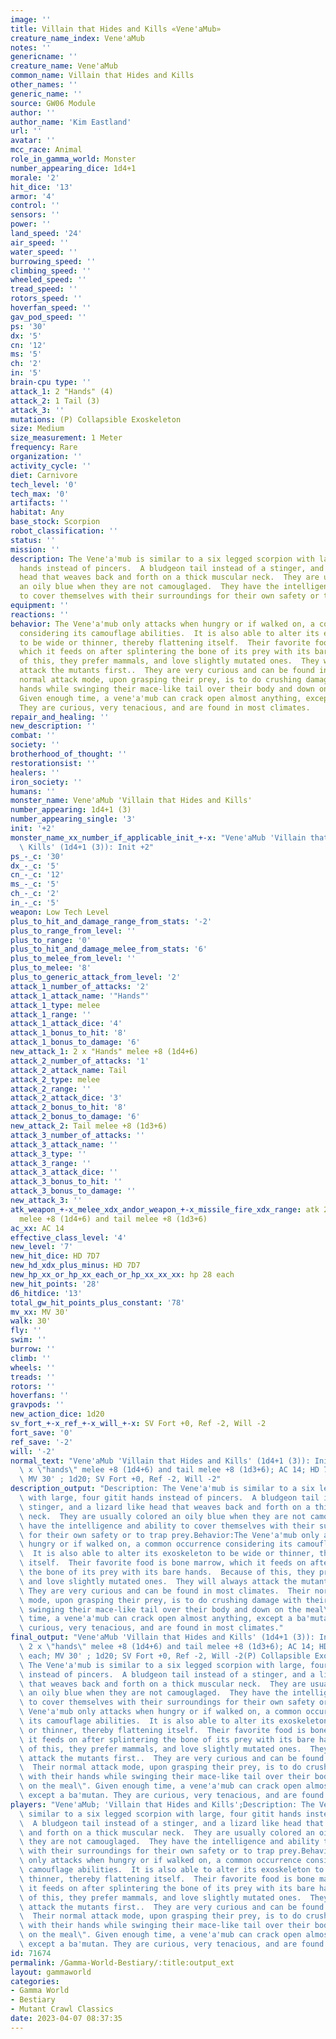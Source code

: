 ```yaml
---
image: ''
title: Villain that Hides and Kills «Vene'aMub»
creature_name_index: Vene'aMub
notes: ''
genericname: ''
creature_name: Vene'aMub
common_name: Villain that Hides and Kills
other_names: ''
generic_name: ''
source: GW06 Module
author: ''
author_name: 'Kim Eastland'
url: ''
avatar: ''
mcc_race: Animal
role_in_gamma_world: Monster
number_appearing_dice: 1d4+1
morale: '2'
hit_dice: '13'
armor: '4'
control: ''
sensors: ''
power: ''
land_speed: '24'
air_speed: ''
water_speed: ''
burrowing_speed: ''
climbing_speed: ''
wheeled_speed: ''
tread_speed: ''
rotors_speed: ''
hoverfan_speed: ''
gav_pod_speed: ''
ps: '30'
dx: '5'
cn: '12'
ms: '5'
ch: '2'
in: '5'
brain-cpu type: ''
attack_1: 2 "Hands" (4)
attack_2: 1 Tail (3)
attack_3: ''
mutations: (P) Collapsible Exoskeleton
size: Medium
size_measurement: 1 Meter
frequency: Rare
organization: ''
activity_cycle: ''
diet: Carnivore
tech_level: '0'
tech_max: '0'
artifacts: ''
habitat: Any
base_stock: Scorpion
robot_classification: ''
status: ''
mission: ''
description: The Vene'a'mub is similar to a six legged scorpion with large, four gitit
  hands instead of pincers.  A bludgeon tail instead of a stinger, and a lizard like
  head that weaves back and forth on a thick muscular neck.  They are usually colored
  an oily blue when they are not camouglaged.  They have the intelligence and ability
  to cover themselves with their surroundings for their own safety or to trap prey.
equipment: ''
reactions: ''
behavior: The Vene'a'mub only attacks when hungry or if walked on, a common occurrence
  considering its camouflage abilities.  It is also able to alter its exoskeleton
  to be wide or thinner, thereby flattening itself.  Their favorite food is bone marrow,
  which it feeds on after splintering the bone of its prey with its bare hands.  Because
  of this, they prefer mammals, and love slightly mutated ones.  They will always
  attack the mutants first..  They are very curious and can be found in most climates.  Their
  normal attack mode, upon grasping their prey, is to do crushing damage with their
  hands while swinging their mace-like tail over their body and down on the meal".
  Given enough time, a vene'a'mub can crack open almost anything, except a ba'mutan.
  They are curious, very tenacious, and are found in most climates.
repair_and_healing: ''
new_description: ''
combat: ''
society: ''
brotherhood_of_thought: ''
restorationsist: ''
healers: ''
iron_society: ''
humans: ''
monster_name: Vene'aMub 'Villain that Hides and Kills'
number_appearing: 1d4+1 (3)
number_appearing_single: '3'
init: '+2'
monster_name_xx_number_if_applicable_init_+-x: "Vene'aMub 'Villain that Hides and\
  \ Kills' (1d4+1 (3)): Init +2"
ps_-_c: '30'
dx_-_c: '5'
cn_-_c: '12'
ms_-_c: '5'
ch_-_c: '2'
in_-_c: '5'
weapon: Low Tech Level
plus_to_hit_and_damage_range_from_stats: '-2'
plus_to_range_from_level: ''
plus_to_range: '0'
plus_to_hit_and_damage_melee_from_stats: '6'
plus_to_melee_from_level: ''
plus_to_melee: '8'
plus_to_generic_attack_from_level: '2'
attack_1_number_of_attacks: '2'
attack_1_attack_name: '"Hands"'
attack_1_type: melee
attack_1_range: ''
attack_1_attack_dice: '4'
attack_1_bonus_to_hit: '8'
attack_1_bonus_to_damage: '6'
new_attack_1: 2 x "Hands" melee +8 (1d4+6)
attack_2_number_of_attacks: '1'
attack_2_attack_name: Tail
attack_2_type: melee
attack_2_range: ''
attack_2_attack_dice: '3'
attack_2_bonus_to_hit: '8'
attack_2_bonus_to_damage: '6'
new_attack_2: Tail melee +8 (1d3+6)
attack_3_number_of_attacks: ''
attack_3_attack_name: ''
attack_3_type: ''
attack_3_range: ''
attack_3_attack_dice: ''
attack_3_bonus_to_hit: ''
attack_3_bonus_to_damage: ''
new_attack_3: ''
atk_weapon_+-x_melee_xdx_andor_weapon_+-x_missile_fire_xdx_range: atk 2 x "hands"
  melee +8 (1d4+6) and tail melee +8 (1d3+6)
ac_xx: AC 14
effective_class_level: '4'
new_level: '7'
new_hit_dice: HD 7D7
new_hd_xdx_plus_minus: HD 7D7
new_hp_xx_or_hp_xx_each_or_hp_xx_xx_xx: hp 28 each
new_hit_points: '28'
d6_hitdice: '13'
total_gw_hit_points_plus_constant: '78'
mv_xx: MV 30'
walk: 30'
fly: ''
swim: ''
burrow: ''
climb: ''
wheels: ''
treads: ''
rotors: ''
hoverfans: ''
gravpods: ''
new_action_dice: 1d20
sv_fort_+-x_ref_+-x_will_+-x: SV Fort +0, Ref -2, Will -2
fort_save: '0'
ref_save: '-2'
will: '-2'
normal_text: "Vene'aMub 'Villain that Hides and Kills' (1d4+1 (3)): Init +2; atk 2\
  \ x \"hands\" melee +8 (1d4+6) and tail melee +8 (1d3+6); AC 14; HD 7D7 hp 28 each;\
  \ MV 30' ; 1d20; SV Fort +0, Ref -2, Will -2"
description_output: "Description: The Vene'a'mub is similar to a six legged scorpion\
  \ with large, four gitit hands instead of pincers.  A bludgeon tail instead of a\
  \ stinger, and a lizard like head that weaves back and forth on a thick muscular\
  \ neck.  They are usually colored an oily blue when they are not camouglaged.  They\
  \ have the intelligence and ability to cover themselves with their surroundings\
  \ for their own safety or to trap prey.Behavior:The Vene'a'mub only attacks when\
  \ hungry or if walked on, a common occurrence considering its camouflage abilities.\
  \  It is also able to alter its exoskeleton to be wide or thinner, thereby flattening\
  \ itself.  Their favorite food is bone marrow, which it feeds on after splintering\
  \ the bone of its prey with its bare hands.  Because of this, they prefer mammals,\
  \ and love slightly mutated ones.  They will always attack the mutants first.. \
  \ They are very curious and can be found in most climates.  Their normal attack\
  \ mode, upon grasping their prey, is to do crushing damage with their hands while\
  \ swinging their mace-like tail over their body and down on the meal\". Given enough\
  \ time, a vene'a'mub can crack open almost anything, except a ba'mutan. They are\
  \ curious, very tenacious, and are found in most climates."
final_output: "Vene'aMub 'Villain that Hides and Kills' (1d4+1 (3)): Init +2; atk\
  \ 2 x \"hands\" melee +8 (1d4+6) and tail melee +8 (1d3+6); AC 14; HD 7D7 hp 28\
  \ each; MV 30' ; 1d20; SV Fort +0, Ref -2, Will -2(P) Collapsible ExoskeletonDescription:\
  \ The Vene'a'mub is similar to a six legged scorpion with large, four gitit hands\
  \ instead of pincers.  A bludgeon tail instead of a stinger, and a lizard like head\
  \ that weaves back and forth on a thick muscular neck.  They are usually colored\
  \ an oily blue when they are not camouglaged.  They have the intelligence and ability\
  \ to cover themselves with their surroundings for their own safety or to trap prey.Behavior:The\
  \ Vene'a'mub only attacks when hungry or if walked on, a common occurrence considering\
  \ its camouflage abilities.  It is also able to alter its exoskeleton to be wide\
  \ or thinner, thereby flattening itself.  Their favorite food is bone marrow, which\
  \ it feeds on after splintering the bone of its prey with its bare hands.  Because\
  \ of this, they prefer mammals, and love slightly mutated ones.  They will always\
  \ attack the mutants first..  They are very curious and can be found in most climates.\
  \  Their normal attack mode, upon grasping their prey, is to do crushing damage\
  \ with their hands while swinging their mace-like tail over their body and down\
  \ on the meal\". Given enough time, a vene'a'mub can crack open almost anything,\
  \ except a ba'mutan. They are curious, very tenacious, and are found in most climates."
players: "Vene'aMub; 'Villain that Hides and Kills';Description: The Vene'a'mub is\
  \ similar to a six legged scorpion with large, four gitit hands instead of pincers.\
  \  A bludgeon tail instead of a stinger, and a lizard like head that weaves back\
  \ and forth on a thick muscular neck.  They are usually colored an oily blue when\
  \ they are not camouglaged.  They have the intelligence and ability to cover themselves\
  \ with their surroundings for their own safety or to trap prey.Behavior:The Vene'a'mub\
  \ only attacks when hungry or if walked on, a common occurrence considering its\
  \ camouflage abilities.  It is also able to alter its exoskeleton to be wide or\
  \ thinner, thereby flattening itself.  Their favorite food is bone marrow, which\
  \ it feeds on after splintering the bone of its prey with its bare hands.  Because\
  \ of this, they prefer mammals, and love slightly mutated ones.  They will always\
  \ attack the mutants first..  They are very curious and can be found in most climates.\
  \  Their normal attack mode, upon grasping their prey, is to do crushing damage\
  \ with their hands while swinging their mace-like tail over their body and down\
  \ on the meal\". Given enough time, a vene'a'mub can crack open almost anything,\
  \ except a ba'mutan. They are curious, very tenacious, and are found in most climates.|"
id: 71674
permalink: /Gamma-World-Bestiary/:title:output_ext
layout: gammaworld
categories:
- Gamma World
- Bestiary
- Mutant Crawl Classics
date: 2023-04-07 08:37:35
---
```

